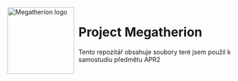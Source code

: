 <img width="150" height="150" align="left" style="float: left; margin: 0 10px 0 0;" alt="Megatherion logo" src="[https://github.com/pavelbrixi/megatherion/megatherion_logo.png](https://github.com/pavelbrixi/megatherion/blob/main/megatherion_logo.png)">   

# Project Megatherion

Tento repozitář obsahuje soubory teré jsem použil k samostudiu předmětu APR2
